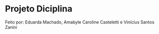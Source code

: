 # Projeto Diciplina

Feito por: Eduarda Machado, Amabyle Caroline Casteletti e Vinícius Santos Zanini
